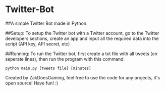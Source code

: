# Twitter-Bot

##A simple Twitter Bot made in Python.

##Setup:
To setup the Twitter bot with a Twitter account, go to the Twitter developers sections, create an app and input all the required data into the script (API key, API secret, etc)

##Running:
To run the Twitter bot, first create a txt file with all tweets (on seperate lines), then run the program with this command:
```
python main.py [tweets file] [minutes]
```

Created by ZakDoesGaming, feel free to use the code for any projects, it's open source!
Have fun! :)
